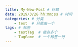 ```yaml
---
title: My-New-Post # 标题
date: 2019/3/26 hh:mm:ss # 时间
categories: # 分类
	- test  # 只能由一个
tags: # 标签
	- testTag  # 能有多个
	- TagGame  # 一个标签一行
---
```


